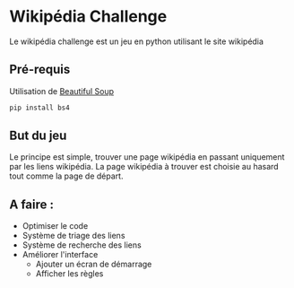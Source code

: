 # Wikipédia Challenge

Le wikipédia challenge est un jeu en python utilisant le site wikipédia

## Pré-requis

Utilisation de [Beautiful Soup](https://www.crummy.com/software/BeautifulSoup/bs4/doc/)

```bash
pip install bs4
```

## But du jeu
Le principe est simple, trouver une page wikipédia en passant uniquement par les liens wikipédia.
La page wikipédia à trouver est choisie au hasard tout comme la page de départ. 

## A faire :
* Optimiser le code
* Système de triage des liens
* Système de recherche des liens
* Améliorer l'interface
   * Ajouter un écran de démarrage
   * Afficher les règles